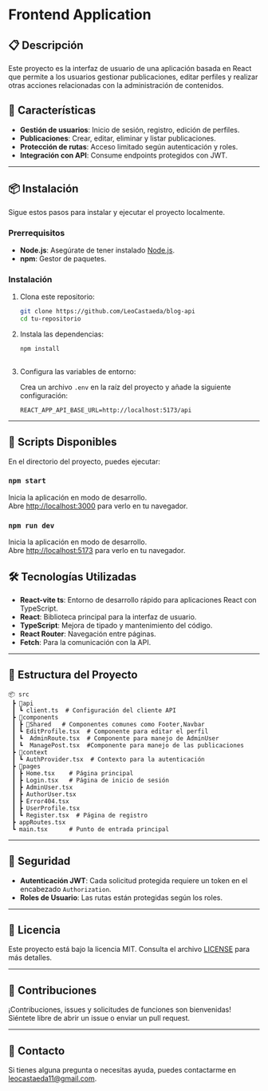 # Frontend Application

## 📋 Descripción

Este proyecto es la interfaz de usuario de una aplicación basada en React que permite a los usuarios gestionar publicaciones, editar perfiles y realizar otras acciones relacionadas con la administración de contenidos.

## 🚀 Características

- **Gestión de usuarios**: Inicio de sesión, registro, edición de perfiles.
- **Publicaciones**: Crear, editar, eliminar y listar publicaciones.
- **Protección de rutas**: Acceso limitado según autenticación y roles.
- **Integración con API**: Consume endpoints protegidos con JWT.

---

## 📦 Instalación

Sigue estos pasos para instalar y ejecutar el proyecto localmente.

### Prerrequisitos

- **Node.js**: Asegúrate de tener instalado [Node.js](https://nodejs.org/).
- **npm**: Gestor de paquetes.

### Instalación

1. Clona este repositorio:

   ```bash
   git clone https://github.com/LeoCastaeda/blog-api
   cd tu-repositorio
   ```

2. Instala las dependencias:

   ```bash
   npm install
  
   ```

3. Configura las variables de entorno:

   Crea un archivo `.env` en la raíz del proyecto y añade la siguiente configuración:

   ```env
   REACT_APP_API_BASE_URL=http://localhost:5173/api
   ```

---

## 🔧 Scripts Disponibles

En el directorio del proyecto, puedes ejecutar:

### `npm start` 

Inicia la aplicación en modo de desarrollo.  
Abre [http://localhost:3000](http://localhost:3000) para verlo en tu navegador.

### `npm run dev` 

Inicia la aplicación en modo de desarrollo.  
Abre [http://localhost:5173](http://localhost:5173) para verlo en tu navegador.


## 🛠️ Tecnologías Utilizadas

- **React-vite ts**: Entorno de desarrollo rápido para aplicaciones React con TypeScript.
- **React**: Biblioteca principal para la interfaz de usuario.
- **TypeScript**: Mejora de tipado y mantenimiento del código.
- **React Router**: Navegación entre páginas.
- **Fetch**: Para la comunicación con la API.


---

## 📂 Estructura del Proyecto

```
📦 src
 ┣ 📂api
 ┃ ┗ client.ts  # Configuración del cliente API
 ┣ 📂components
 ┃ ┣ 📂Shared   # Componentes comunes como Footer,Navbar
 ┃ ┗ EditProfile.tsx  # Componente para editar el perfil
 ┃ ┗  AdminRoute.tsx  # Componente para manejo de AdminUser
 ┃ ┗  ManagePost.tsx  #Componente para manejo de las publicaciones
 ┣ 📂context
 ┃ ┗ AuthProvider.tsx  # Contexto para la autenticación
 ┣ 📂pages
 ┃ ┣ Home.tsx    # Página principal
 ┃ ┣ Login.tsx   # Página de inicio de sesión
 ┃ ┣ AdminUser.tsx
 ┃ ┣ AuthorUser.tsx
 ┃ ┣ Error404.tsx
 ┃ ┣ UserProfile.tsx
 ┃ ┗ Register.tsx  # Página de registro
 ┣ appRoutes.tsx
 ┗ main.tsx      # Punto de entrada principal
```

---

## 🔐 Seguridad

- **Autenticación JWT**: Cada solicitud protegida requiere un token en el encabezado `Authorization`.
- **Roles de Usuario**: Las rutas están protegidas según los roles.

---

## 📄 Licencia

Este proyecto está bajo la licencia MIT. Consulta el archivo [LICENSE](./LICENSE) para más detalles.

---

## 👥 Contribuciones

¡Contribuciones, issues y solicitudes de funciones son bienvenidas!  
Siéntete libre de abrir un issue o enviar un pull request.

---

## 📧 Contacto

Si tienes alguna pregunta o necesitas ayuda, puedes contactarme en [leocastaeda11@gmail.com](mailto:leocastaeda11@gmail.com).

